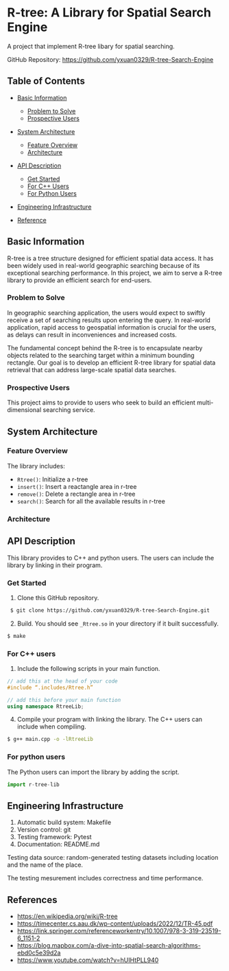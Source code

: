 # R-tree: A Library for Spatial Search Engine
A project that implement R-tree libary for spatial searching.

GitHub Repository: https://github.com/yxuan0329/R-tree-Search-Engine

## Table of Contents
- [Basic Information](#basic-information)
  - [Problem to Solve](#problem-to-solve)
  - [Prospective Users](#prospective-users)
- [System Architecture](#system-architecture)
  - [Feature Overview](#feature-overview)
  - [Architecture](#architecture)

- [API Description](#api-description)
  - [Get Started](#get-started)
  - [For C++ Users](#for-c-users)
  - [For Python Users](#for-python-users)
- [Engineering Infrastructure](#engineering-infrastructure)
- [Reference](#references)

## Basic Information
R-tree is a tree structure designed for efficient spatial data access. It has 
been widely used in real-world geographic searching because of its exceptional 
searching performance. In this project, we aim to serve a R-tree library to 
provide an efficient search for end-users. 


### Problem to Solve
In geographic searching application, the users would expect to swiftly receive 
a set of searching results upon entering the query. In real-world application, 
rapid access to geospatial information is crucial for the users, as delays can 
result in inconveniences and increased costs.  

The fundamental concept behind the R-tree is to encapsulate nearby objects 
related to the searching target within a minimum bounding rectangle. Our goal 
is to develop an efficient R-tree library for spatial data retrieval that can 
address large-scale spatial data searches. 


### Prospective Users
This project aims to provide to users who seek to build an efficient 
multi-dimensional searching service.


## System Architecture
### Feature Overview
The library includes:

- ``Rtree()``: Initialize a r-tree
- ``insert()``: Insert a reactangle area in r-tree
- ``remove()``: Delete a rectangle area in r-tree
- ``search()``: Search for all the available results in r-tree

### Architecture


## API Description
This library provides to C++ and python users. The users can include the library by linking in their program. 
### Get Started
1. Clone this GitHub repository.
  ``` bash
   $ git clone https://github.com/yxuan0329/R-tree-Search-Engine.git 
   ```
2. Build. You should see ``_Rtree.so`` in your directory if it built successfully.
  ``` bash
  $ make
  ```
### For C++ users
1. Include the following scripts in your main function.
``` c++
// add this at the head of your code
#include “.includes/Rtree.h”

// add this before your main function
using namespace RtreeLib;
```
4. Compile your program with linking the library.
The C++ users can include when compiling.

  ```bash
  $ g++ main.cpp -o -lRtreeLib
  ```

### For python users
The Python users can import the library by adding the script.

  ```python
  import r-tree-lib
  ```


## Engineering Infrastructure
1. Automatic build system: Makefile
2. Version control: git
3. Testing framework: Pytest
4. Documentation: README.md

  Testing data source: random-generated testing datasets including location and the 
  name of the place. 

  The testing mesurement includes correctness and time performance.


## References
- https://en.wikipedia.org/wiki/R-tree
- https://timecenter.cs.aau.dk/wp-content/uploads/2022/12/TR-45.pdf
- https://link.springer.com/referenceworkentry/10.1007/978-3-319-23519-6_1151-2
- https://blog.mapbox.com/a-dive-into-spatial-search-algorithms-ebd0c5e39d2a
- https://www.youtube.com/watch?v=hUIHtPLL940

